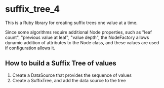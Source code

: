 # suffix_tree_4

This is a Ruby library for creating suffix trees one value at a time.

Since some algorithms require additional Node properties, such as "leaf count", "previous value at leaf", 
"value depth", the NodeFactory allows dynamic addition of attributes to the Node class, and these values are
used if configuration allows it.

## How to build a Suffix Tree of values

1. Create a DataSource that provides the sequence of values
2. Create a SuffixTree, and add the data source to the tree

